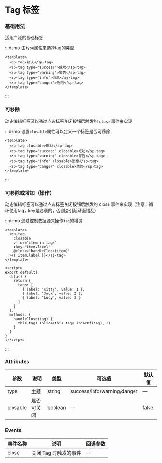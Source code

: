 # Tag 标签

### 基础用法
适用广泛的基础标签

:::demo 由`type`属性来选择tag的类型
```vue
<template>
  <sp-tag>默认</sp-tag>
  <sp-tag type="success">成功</sp-tag>
  <sp-tag type="warning">警告</sp-tag>
  <sp-tag type="info">消息</sp-tag>
  <sp-tag type="danger">危险</sp-tag>
</template>

```
:::

### 可移除
动态编辑标签可以通过点击标签关闭按钮后触发的 `close` 事件来实现

:::demo 设置`closable`属性可以定义一个标签是否可移除
```vue
<template>
  <sp-tag closable>默认</sp-tag>
  <sp-tag type="success" closable>成功</sp-tag>
  <sp-tag type="warning" closable>警告</sp-tag>
  <sp-tag type="info" closable>消息</sp-tag>
  <sp-tag type="danger" closable>危险</sp-tag>
</template>

```
:::

### 可移除或增加（操作）
动态编辑标签可以通过点击标签关闭按钮后触发的 close 事件来实现（注意：循环使用tag，key是必须的，否则会引起动画错乱）

:::demo 通过控制数据源来操作`tag`的增减
```vue
<template>
  <sp-tag
    closable
    v-for="item in tags"
    :key="item.label"
    @close="handleClose(item)"
  >{{ item.label }}</sp-tag>
</template>

<script>
export default{
  data() {
    return {
      tags: [
        { label: 'Kitty', value: 1 },
        { label: 'Jack', value: 2 },
        { label: 'Lucy', value: 3 }
      ]
    }
  },
  methods: {
    handleClose(tag) {
      this.tags.splice(this.tags.indexOf(tag), 1)
    }
  }
}
</script>
```
:::

### Attributes
| 参数      | 说明    | 类型      | 可选值       | 默认值   |
|---------- |-------- |---------- |-------------  |-------- |
| type | 主题 | string | success/info/warning/danger | — |
| closable | 是否可关闭 | boolean | — | false |

### Events
| 事件名称      | 说明    | 回调参数      |
|---------- |-------- |---------- |
| close  | 关闭 Tag 时触发的事件 | — |

<script>
export default{
  data() {
    return {
      tags: [
        { label: 'Kitty', value: 1 },
        { label: 'Jack', value: 2 },
        { label: 'Lucy', value: 3 }
      ]
    }
  },
  methods: {
    handleClose(tag) {
      this.tags.splice(this.tags.indexOf(tag), 1)
    }
  }
}
</script>

<style>
  .sp-tag {
    margin-right: 5px;
  }
</style>